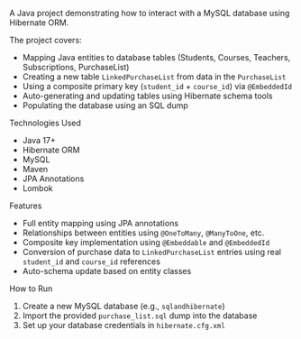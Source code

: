 A Java project demonstrating how to interact with a MySQL database using Hibernate ORM.

The project covers:
- Mapping Java entities to database tables (Students, Courses, Teachers, Subscriptions, PurchaseList)
- Creating a new table `LinkedPurchaseList` from data in the `PurchaseList`
- Using a composite primary key (`student_id` + `course_id`) via `@EmbeddedId`
- Auto-generating and updating tables using Hibernate schema tools
- Populating the database using an SQL dump

Technologies Used

- Java 17+
- Hibernate ORM
- MySQL
- Maven
- JPA Annotations
- Lombok

Features

- Full entity mapping using JPA annotations
- Relationships between entities using `@OneToMany`, `@ManyToOne`, etc.
- Composite key implementation using `@Embeddable` and `@EmbeddedId`
- Conversion of purchase data to `LinkedPurchaseList` entries using real `student_id` and `course_id` references
- Auto-schema update based on entity classes

How to Run

1. Create a new MySQL database (e.g., `sqlandhibernate`)
2. Import the provided `purchase_list.sql` dump into the database
3. Set up your database credentials in `hibernate.cfg.xml`
